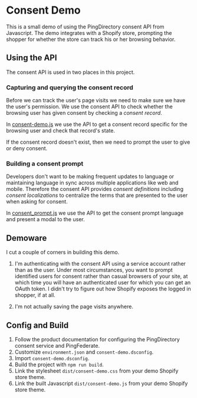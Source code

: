 # Consent Demo

This is a small demo of using the PingDirectory consent API from Javascript.
The demo integrates with a Shopify store, prompting the shopper for whether
the store can track his or her browsing behavior.

## Using the API

The consent API is used in two places in this project.

### Capturing and querying the consent record

Before we can track the user's page visits we need to make sure we have
the user's permission. We use the consent API to
check whether the browsing user has given consent by checking
a _consent record_.

In [consent-demo.js](consent-demo.js) we use the API to get a consent record
specific for the browsing user and check that record's state.

If the consent record doesn't exist, then we need to prompt the user
to give or deny consent.

### Building a consent prompt

Developers don't want to be making frequent updates to language or maintaining
language in sync across multiple applications like web and mobile.
Therefore the consent API provides _consent definitions_ including 
_consent localizations_ to centralize the terms that are 
presented to the user when asking for consent.

In [consent_prompt.js](consent_prompt.js) we use the API to get the consent
prompt language and present a modal to the user.

## Demoware

I cut a couple of corners in building this demo.

1. I'm authenticating with the consent API using a service account rather than
as the user. Under most circumstances, you want to prompt identified users for
consent rather than casual browsers of your site, at which time you will have
an authenticated user for which you can get an OAuth token. I didn't try to
figure out how Shopify exposes the logged in shopper, if at all.

1. I'm not actually saving the page visits anywhere.

## Config and Build

1. Follow the product documentation for configuring the  PingDirectory consent service and PingFederate.
1. Customize `environment.json` and `consent-demo.dsconfig`.
1. Import `consent-demo.dsconfig`.
1. Build the project with `npm run build`.
1. Link the stylesheet `dist/consent-demo.css` from your demo Shopify store theme.
1. Link the built Javascript `dist/consent-demo.js` from your demo Shopify store theme.
